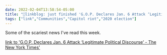 ```yaml
---
date: 2022-02-04T13:58:54-05:00
title: "🔗linkblog: just finished 'G.O.P. Declares Jan. 6 Attack ‘Legitimate Political Discourse’ - The New York Times'"
tags: ["link","Communities","Capitol riot","2020 election"]
---
```

Some of the scariest news I've read this week.
 
[link to 'G.O.P. Declares Jan. 6 Attack ‘Legitimate Political Discourse’ - The New York Times'](https://www.nytimes.com/2022/02/04/us/politics/republicans-jan-6-cheney-censure.html)
